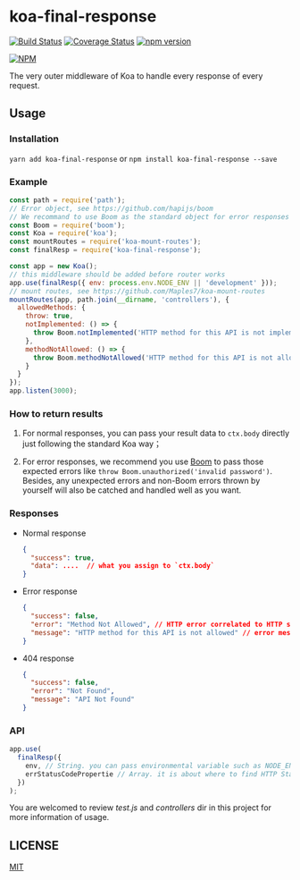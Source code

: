 # koa-final-response

[![Build Status](https://travis-ci.org/Maples7/koa-final-response.svg?branch=master)](https://travis-ci.org/Maples7/koa-final-response)
[![Coverage Status](https://coveralls.io/repos/github/Maples7/koa-final-response/badge.svg?branch=master)](https://coveralls.io/github/Maples7/koa-final-response?branch=master)
[![npm version](https://badge.fury.io/js/koa-final-response.svg)](https://badge.fury.io/js/koa-final-response)

[![NPM](https://nodei.co/npm/koa-final-response.png?downloads=true&downloadRank=true&stars=true)](https://nodei.co/npm/koa-final-response/)

The very outer middleware of Koa to handle every response of every request.

## Usage

### Installation

`yarn add koa-final-response` or `npm install koa-final-response --save`

### Example

```js
const path = require('path');
// Error object, see https://github.com/hapijs/boom
// We recommand to use Boom as the standard object for error responses
const Boom = require('boom');
const Koa = require('koa');
const mountRoutes = require('koa-mount-routes');
const finalResp = require('koa-final-response');

const app = new Koa();
// this middleware should be added before router works
app.use(finalResp({ env: process.env.NODE_ENV || 'development' }));
// mount routes, see https://github.com/Maples7/koa-mount-routes
mountRoutes(app, path.join(__dirname, 'controllers'), {
  allowedMethods: {
    throw: true,
    notImplemented: () => {
      throw Boom.notImplemented('HTTP method for this API is not implemented');
    },
    methodNotAllowed: () => {
      throw Boom.methodNotAllowed('HTTP method for this API is not allowed');
    }
  }
});
app.listen(3000);
```

### How to return results

1. For normal responses, you can pass your result data to `ctx.body` directly just following the standard Koa way；

2. For error responses, we recommend you use [Boom](https://github.com/hapijs/boom) to pass those expected errors like `throw Boom.unauthorized('invalid password')`. Besides, any unexpected errors and non-Boom errors thrown by yourself will also be catched and handled well as you want.

### Responses

- Normal response

  ```json
  {
    "success": true,
    "data": ....  // what you assign to `ctx.body`
  }
  ```

- Error response

  ```json
  {
    "success": false,
    "error": "Method Not Allowed", // HTTP error correlated to HTTP statusCode
    "message": "HTTP method for this API is not allowed" // error message
  }
  ```

- 404 response

  ```json
  {
    "success": false,
    "error": "Not Found",
    "message": "API Not Found"
  }
  ```

### API

```js
app.use(
  finalResp({
    env, // String. you can pass environmental variable such as NODE_ENV to it. if it is `production`, we will not return error details to user but a vague error messege like `An internal server error occurred`. Default value: 'production'.
    errStatusCodePropertie // Array. it is about where to find HTTP Status Code of response while an error is thrown. We will search a valid number from property of Error Object in order. Default value: ['statusCode', 'status', 'code']. And the default HTTP Status Code for error response is 500.
  })
);
```

You are welcomed to review _test.js_ and _controllers_ dir in this project for more information of usage.

## LICENSE

[MIT](LICENSE)
